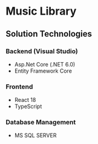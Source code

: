 ﻿# Music Library

## Solution Technologies
### Backend (Visual Studio)
-  Asp.Net Core (.NET 6.0)
-  Entity Framework Core
### Frontend
-  React 18
-  TypeScript
### Database Management
-  MS SQL SERVER
